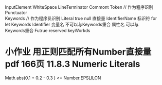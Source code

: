 
InputElement
  WhiteSpace
  LineTerminator
  Commont
  Token
    // 作为程序识别
    Punctuator  
    Keywords
    // 作为程序员识别
    Literal  true null 直接量
    IdentifierName  标识符 for let
      Keywords
      Identifier   变量名  不可以与Keywords重合
      属性名  可以与Keywords重合
      Futrue reserved keyWorkds


# 小作业 用正则匹配所有Number直接量  pdf 166页   11.8.3 Numeric Literals 


Math.abs(0.1 + 0.2 - 0.3 ) <= Number.EPSLILON


